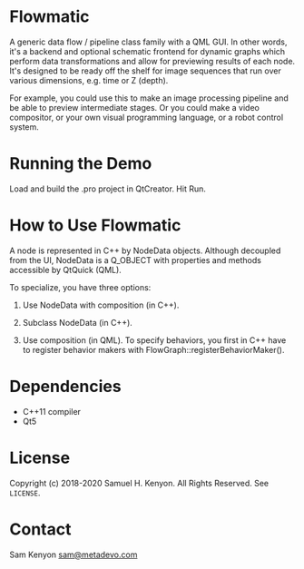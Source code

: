 # Flowmatic

A generic data flow / pipeline class family with a QML GUI. In other words, it's a backend and optional schematic frontend for dynamic graphs which perform data transformations and allow for previewing results of each node. It's designed to be ready off the shelf for image sequences that run over various dimensions, e.g. time or Z (depth).

For example, you could use this to make an image processing pipeline and be able to preview intermediate stages. Or you could make a video compositor, or your own visual programming language, or a robot control system.

# Running the Demo

Load and build the .pro project in QtCreator. Hit Run.

# How to Use Flowmatic

A node is represented in C++ by NodeData objects. Although decoupled from the UI, NodeData is a Q_OBJECT with properties and methods accessible by QtQuick (QML).

To specialize, you have three options:

1. Use NodeData with composition (in C++).

2. Subclass NodeData (in C++).

3. Use composition (in QML). To specify behaviors, you first in C++ have to register behavior makers with FlowGraph::registerBehaviorMaker().

# Dependencies

- C++11 compiler
- Qt5

# License

Copyright (c) 2018-2020 Samuel H. Kenyon. All Rights Reserved. See `LICENSE`.

# Contact

Sam Kenyon <sam@metadevo.com>
